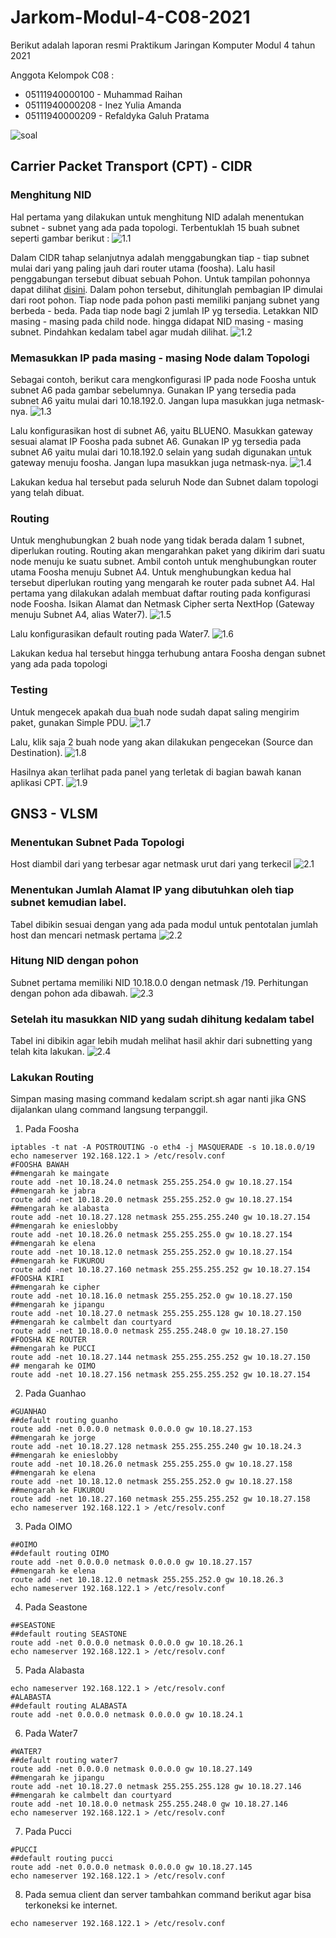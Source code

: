 # Jarkom-Modul-4-C08-2021

Berikut adalah laporan resmi Praktikum Jaringan Komputer Modul 4 tahun 2021

Anggota Kelompok C08 :

- 05111940000100 - Muhammad Raihan
- 05111940000208 - Inez Yulia Amanda
- 05111940000209 - Refaldyka Galuh Pratama

![soal](assets/soal.png)

## Carrier Packet Transport (CPT) - CIDR
### Menghitung NID
Hal pertama yang dilakukan untuk menghitung NID adalah menentukan subnet - subnet yang ada pada topologi. Terbentuklah 15 buah subnet seperti gambar berikut :
![1.1](https://i.imgur.com/FEZa6NR.png)

Dalam CIDR tahap selanjutnya adalah menggabungkan tiap - tiap subnet mulai dari yang paling jauh dari router utama (foosha). Lalu hasil penggabungan tersebut dibuat sebuah Pohon. Untuk tampilan pohonnya dapat dilihat [disini](https://miro.com/app/board/o9J_lhIFaO4=/).
Dalam pohon tersebut, dihitunglah pembagian IP dimulai dari root pohon. Tiap node pada pohon pasti memiliki panjang subnet yang berbeda - beda. Pada tiap node bagi 2 jumlah IP yg tersedia. Letakkan NID masing - masing pada child node. hingga didapat NID masing - masing subnet. Pindahkan kedalam tabel agar mudah dilihat.
![1.2](https://i.imgur.com/M5UCTgN.png)

### Memasukkan IP pada masing - masing Node dalam Topologi
Sebagai contoh, berikut cara mengkonfigurasi IP pada node Foosha untuk subnet A6 pada gambar sebelumnya. Gunakan IP yang tersedia pada subnet A6 yaitu mulai dari 10.18.192.0. Jangan lupa masukkan juga netmask-nya.
![1.3](https://i.imgur.com/TJ3tAuk.png)

Lalu konfigurasikan host di subnet A6, yaitu BLUENO. Masukkan gateway sesuai alamat IP Foosha pada subnet A6. Gunakan IP yg tersedia pada subnet A6 yaitu mulai dari 10.18.192.0 selain yang sudah digunakan untuk gateway menuju foosha. Jangan lupa masukkan juga netmask-nya.
![1.4](https://i.imgur.com/glU4EXJ.png)

Lakukan kedua hal tersebut pada seluruh Node dan Subnet dalam topologi yang telah dibuat.

### Routing
Untuk menghubungkan 2 buah node yang tidak berada dalam 1 subnet, diperlukan routing. Routing akan mengarahkan paket yang dikirim dari suatu node menuju ke suatu subnet. Ambil contoh untuk menghubungkan router utama Foosha menuju Subnet A4. Untuk menghubungkan kedua hal tersebut diperlukan routing yang mengarah ke router pada subnet A4. Hal pertama yang dilakukan adalah membuat daftar routing pada konfigurasi node Foosha. Isikan Alamat dan Netmask Cipher serta NextHop (Gateway menuju Subnet A4, alias Water7).
![1.5](https://i.imgur.com/yOpsyNt.png)

Lalu konfigurasikan default routing pada Water7.
![1.6](https://i.imgur.com/gHPugqZ.png)

Lakukan kedua hal tersebut hingga terhubung antara Foosha dengan subnet yang ada pada topologi

### Testing
Untuk mengecek apakah dua buah node sudah dapat saling mengirim paket, gunakan Simple PDU.
![1.7](https://i.imgur.com/cRPxEHD.png)

Lalu, klik saja 2 buah node yang akan dilakukan pengecekan (Source dan Destination).
![1.8](https://i.imgur.com/20lZr7c.png)

Hasilnya akan terlihat pada panel yang terletak di bagian bawah kanan aplikasi CPT.
![1.9](https://i.imgur.com/BYIP0yu.png)

## GNS3 - VLSM
### Menentukan Subnet Pada Topologi
Host diambil dari yang terbesar agar netmask urut dari yang terkecil
![2.1](https://github.com/inezamanda/Jarkom-Modul-4-C08-2021/blob/main/assets/subnetting.png?raw=true)
### Menentukan Jumlah Alamat IP yang dibutuhkan oleh tiap subnet kemudian label.
Tabel dibikin sesuai dengan yang ada pada modul untuk pentotalan jumlah host dan mencari netmask pertama
![2.2](https://github.com/inezamanda/Jarkom-Modul-4-C08-2021/blob/main/assets/tabel.png?raw=true)
### Hitung NID dengan pohon
Subnet pertama memiliki NID 10.18.0.0 dengan netmask /19. Perhitungan dengan pohon ada dibawah.
![2.3](https://github.com/inezamanda/Jarkom-Modul-4-C08-2021/blob/main/assets/tree.png?raw=true)
### Setelah itu masukkan NID yang sudah dihitung kedalam tabel
Tabel ini dibikin agar lebih mudah melihat hasil akhir dari subnetting yang telah kita lakukan.
![2.4](https://github.com/inezamanda/Jarkom-Modul-4-C08-2021/blob/main/assets/tabel_end.png?raw=true)
### Lakukan Routing 
Simpan masing masing command kedalam script.sh agar nanti jika GNS dijalankan ulang command langsung terpanggil.
1. Pada Foosha 
```
iptables -t nat -A POSTROUTING -o eth4 -j MASQUERADE -s 10.18.0.0/19
echo nameserver 192.168.122.1 > /etc/resolv.conf
#FOOSHA BAWAH
##mengarah ke maingate
route add -net 10.18.24.0 netmask 255.255.254.0 gw 10.18.27.154
##mengarah ke jabra
route add -net 10.18.20.0 netmask 255.255.252.0 gw 10.18.27.154
##mengarah ke alabasta
route add -net 10.18.27.128 netmask 255.255.255.240 gw 10.18.27.154
##mengarah ke enieslobby
route add -net 10.18.26.0 netmask 255.255.255.0 gw 10.18.27.154
##mengarah ke elena
route add -net 10.18.12.0 netmask 255.255.252.0 gw 10.18.27.154
##mengarah ke FUKUROU
route add -net 10.18.27.160 netmask 255.255.255.252 gw 10.18.27.154
#FOOSHA KIRI
##mengarah ke cipher
route add -net 10.18.16.0 netmask 255.255.252.0 gw 10.18.27.150
##mengarah ke jipangu
route add -net 10.18.27.0 netmask 255.255.255.128 gw 10.18.27.150
##mengarah ke calmbelt dan courtyard
route add -net 10.18.0.0 netmask 255.255.248.0 gw 10.18.27.150
#FOOSHA KE ROUTER
##mengarah ke PUCCI
route add -net 10.18.27.144 netmask 255.255.255.252 gw 10.18.27.150
## mengarah ke OIMO
route add -net 10.18.27.156 netmask 255.255.255.252 gw 10.18.27.154
```
2. Pada Guanhao
```
#GUANHAO
##default routing guanho
route add -net 0.0.0.0 netmask 0.0.0.0 gw 10.18.27.153
##mengarah ke jorge
route add -net 10.18.27.128 netmask 255.255.255.240 gw 10.18.24.3
##mengarah ke enieslobby
route add -net 10.18.26.0 netmask 255.255.255.0 gw 10.18.27.158
##mengarah ke elena 
route add -net 10.18.12.0 netmask 255.255.252.0 gw 10.18.27.158
##mengarah ke FUKUROU
route add -net 10.18.27.160 netmask 255.255.255.252 gw 10.18.27.158
echo nameserver 192.168.122.1 > /etc/resolv.conf
```
3. Pada OIMO
```
##OIMO
##default routing OIMO
route add -net 0.0.0.0 netmask 0.0.0.0 gw 10.18.27.157
##mengarah ke elena
route add -net 10.18.12.0 netmask 255.255.252.0 gw 10.18.26.3
echo nameserver 192.168.122.1 > /etc/resolv.conf
```
4. Pada Seastone
```
##SEASTONE
##default routing SEASTONE
route add -net 0.0.0.0 netmask 0.0.0.0 gw 10.18.26.1
echo nameserver 192.168.122.1 > /etc/resolv.conf
```
5. Pada Alabasta
```
echo nameserver 192.168.122.1 > /etc/resolv.conf
#ALABASTA
##default routing ALABASTA
route add -net 0.0.0.0 netmask 0.0.0.0 gw 10.18.24.1
```
6. Pada Water7
```
#WATER7
##default routing water7
route add -net 0.0.0.0 netmask 0.0.0.0 gw 10.18.27.149
##mengarah ke jipangu
route add -net 10.18.27.0 netmask 255.255.255.128 gw 10.18.27.146
##mengarah ke calmbelt dan courtyard
route add -net 10.18.0.0 netmask 255.255.248.0 gw 10.18.27.146
echo nameserver 192.168.122.1 > /etc/resolv.conf
```
7. Pada Pucci
```
#PUCCI
##default routing pucci
route add -net 0.0.0.0 netmask 0.0.0.0 gw 10.18.27.145
echo nameserver 192.168.122.1 > /etc/resolv.conf
```
8. Pada semua client dan server tambahkan command berikut agar bisa terkoneksi ke internet.
```
echo nameserver 192.168.122.1 > /etc/resolv.conf
```
